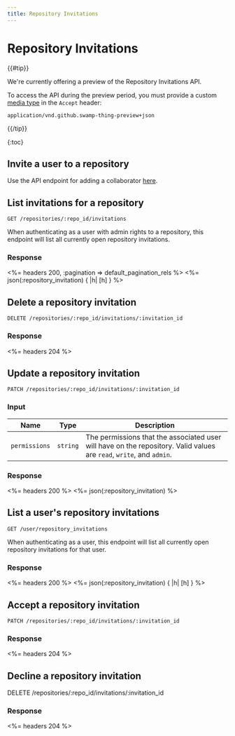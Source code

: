 ```yaml
---
title: Repository Invitations
---
```


# Repository Invitations

{{#tip}}

We're currently offering a preview of the Repository Invitations API.

To access the API during the preview period, you must provide a custom [media type](/v3/media) in the `Accept` header:

```
application/vnd.github.swamp-thing-preview+json
```

{{/tip}}

{:toc}

<a id="invite" />

## Invite a user to a repository

Use the API endpoint for adding a collaborator [here](/v3/repos/collaborators).

<a id="list" />

## List invitations for a repository

    GET /repositories/:repo_id/invitations

When authenticating as a user with admin rights to a repository, this endpoint will list all currently open repository invitations.

### Response

<%= headers 200, :pagination => default_pagination_rels %>
<%= json(:repository_invitation) { |h| [h] } %>

<a id="uninvite" />

## Delete a repository invitation

    DELETE /repositories/:repo_id/invitations/:invitation_id

### Response

<%= headers 204 %>

<a id="update" />

## Update a repository invitation

    PATCH /repositories/:repo_id/invitations/:invitation_id

### Input

Name | Type | Description
-----|------|--------------
`permissions`|`string` | The permissions that the associated user will have on the repository. Valid values are `read`, `write`, and `admin`.

### Response

<%= headers 200 %>
<%= json(:repository_invitation) %>

<a id="my-invitations" />

## List a user's repository invitations

    GET /user/repository_invitations

When authenticating as a user, this endpoint will list all currently open repository invitations for that user.

### Response

<%= headers 200 %>
<%= json(:repository_invitation) { |h| [h] } %>

<a id="accept" />

## Accept a repository invitation

    PATCH /repositories/:repo_id/invitations/:invitation_id

### Response

<%= headers 204 %>

<a id="decline" />

## Decline a repository invitation

  DELETE /repositories/:repo_id/invitations/:invitation_id

### Response

<%= headers 204 %>
